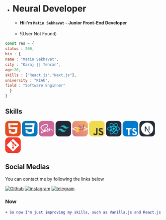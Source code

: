 - # Neural Developer
  - #### Hi i'm `Matin Sekhavat` - **Junior** Front-End Developer
  - !(User Not Found)
``` javascript
const res = {
status : 200,
bio : {
name : "Matin Sekhavat",
city : "Karaj || Tehran",
age:20,
skills : ["React.js","Next.js"],
university : "KIAU",
field : "Software Enginner"
  }
}
```
## Skills

<p>
<img src="https://github.com/tandpfun/skill-icons/blob/main/icons/HTML.svg" width="50px"/>
<img src="https://github.com/tandpfun/skill-icons/blob/main/icons/CSS.svg" width="50px"/>
<img src="https://github.com/tandpfun/skill-icons/blob/main/icons/Sass.svg" width="50px"/>
<img src="https://github.com/tandpfun/skill-icons/blob/main/icons/TailwindCSS-Dark.svg" width="50px"/>
<img src="https://github.com/tandpfun/skill-icons/blob/main/icons/StyledComponents.svg" width="50px"/>
<img src="https://github.com/tandpfun/skill-icons/blob/main/icons/JavaScript.svg" width="50px"/>
<img src="https://github.com/tandpfun/skill-icons/blob/main/icons/React-Dark.svg" width="50px"/>
<img src="https://github.com/tandpfun/skill-icons/blob/main/icons/TypeScript.svg" width="50px"/>
<img src="https://github.com/tandpfun/skill-icons/blob/main/icons/NextJS-Dark.svg" width="50px"/>
<img src="https://github.com/tandpfun/skill-icons/blob/main/icons/Git.svg" width="50px"/>  
</p>

## Social Medias
You can contact me by following the links below
<p>
  <a href="https://github.com/matinsekhavat" target="_blank"><img class="icon"  width="50px"  alt="Github"  src="https://img.icons8.com/3d-fluency/94/null/github.png" /></a>
<a href="https://www.instagram.com/matinsekhavat?igsh=c3JuZnAzNnBnZWY0" target="_blank"><img class="icon"  alt="instagram" width=50px" src="https://img.icons8.com/3d-fluency/94/null/instagram-new.png" /></a>
<a href="http://T.me/MatinSekhavat" target="_blank"><img class="icon"  alt="telegram" width="50px" src="https://img.icons8.com/?size=100&id=k4jADXhS5U1t&format=png" /></a>

</p>

### Now
  ``` diff
 + So now I'm just improving my skills, such as Vanilla.js and React.js and also Learning Next.js...
```
